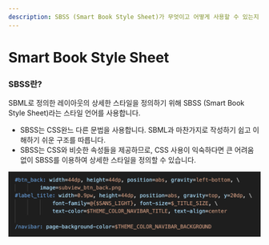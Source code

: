 ```yaml
---
description: SBSS (Smart Book Style Sheet)가 무엇이고 어떻게 사용할 수 있는지 알아봅니다.
---
```


# Smart Book Style Sheet

### SBSS란?

SBML로 정의한 레이아웃의 상세한 스타일을 정의하기 위해 SBSS (Smart Book Style Sheet)라는 스타일 언어를 사용합니다.

* SBSS는 CSS완느 다른 문법을 사용합니다. SBML과 마찬가지로 작성하기 쉽고 이해하기 쉬운 구조를 따릅니다.
* SBSS는 CSS와 비슷한 속성들을 제공하므로, CSS 사용이 익숙하다면 큰 어려움 없이 SBSS를 이용하여 상세한 스타일을 정의할 수 있습니다.

![SBSS (Smart Book Style Sheet) 예제](images/sbss.png)

<!--
&lt;To Do: SBSS의 기본적인 사항을 설명&gt;
-->
